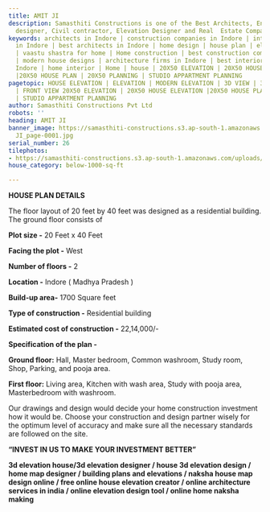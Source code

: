 ```yaml
---
title: AMIT JI
description: Samasthiti Constructions is one of the Best Architects, Engineer, Interior
  designer, Civil contractor, Elevation Designer and Real  Estate Companies in Indore.
keywords: architects in Indore | construction companies in Indore | interior designer
  in Indore | best architects in Indore | home design | house plan | elevation design
  | vaastu shastra for home | Home construction | best construction companies in Indore
  | modern house designs | architecture firms in Indore | best interior designer in
  Indore | home interior | Home | house | 20X50 ELEVATION | 20X50 HOUSE ELEVATION
  |20X50 HOUSE PLAN | 20X50 PLANNING | STUDIO APPARTMENT PLANNING
pagetopic: HOUSE ELEVATION | ELEVATION | MODERN ELEVATION | 3D VIEW | 3D ELEVATION
  | FRONT VIEW 20X50 ELEVATION | 20X50 HOUSE ELEVATION |20X50 HOUSE PLAN | 20X50 PLANNING
  | STUDIO APPARTMENT PLANNING
author: Samasthiti Constructions Pvt Ltd
robots: ''
heading: AMIT JI
banner_image: https://samasthiti-constructions.s3.ap-south-1.amazonaws.com/uploads/AMIT
  JI_page-0001.jpg
serial_number: 26
tilephotos:
- https://samasthiti-constructions.s3.ap-south-1.amazonaws.com/uploads/AMIT JI_page-0001.jpg
house_category: below-1000-sq-ft

---
```

**HOUSE PLAN DETAILS**

The floor layout of 20 feet by 40 feet was designed as a residential building. The ground floor consists of 

**Plot size -** 20 Feet x 40 Feet

**Facing the plot -** West

**Number of floors -** 2

**Location -** Indore ( Madhya Pradesh )

**Build-up area-** 1700 Square feet

**Type of construction -** Residential building

**Estimated cost of construction -** 22,14,000/-

**Specification of the plan -**

**Ground floor:** Hall, Master bedroom, Common washroom, Study room, Shop, Parking, and pooja area. 

**First floor:** Living area, Kitchen with wash area, Study with pooja area, Masterbedroom with washroom.

Our drawings and design would decide your home construction investment how it would be. Choose your construction and design partner wisely for the optimum level of accuracy and make sure all the necessary standards are followed on the site.

**“INVEST IN US TO MAKE YOUR INVESTMENT BETTER”**

**3d elevation house/3d elevation designer / house 3d elevation design / home map designer / building plans and elevations / naksha house map design online / free online house elevation creator / online architecture services in india / online elevation design tool / online home naksha making**